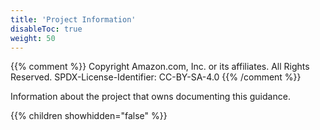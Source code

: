 ```yaml
---
title: 'Project Information'
disableToc: true
weight: 50
---
```


{{% comment %}}
Copyright Amazon.com, Inc. or its affiliates. All Rights Reserved.
SPDX-License-Identifier: CC-BY-SA-4.0
{{% /comment %}}

Information about the project that owns documenting this guidance.

{{% children showhidden="false" %}}
